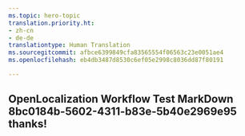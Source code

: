 ```yaml
---
ms.topic: hero-topic
translation.priority.ht:
- zh-cn
- de-de
translationtype: Human Translation
ms.sourcegitcommit: afbce6399849cfa83565554f06563c23e0051ae4
ms.openlocfilehash: eb4db3487d8530c6ef05e2998c8036dd87f80191

---
```

## OpenLocalization Workflow Test MarkDown 8bc0184b-5602-4311-b83e-5b40e2969e95 thanks!



<!--HONumber=Sep16_HO1-->


